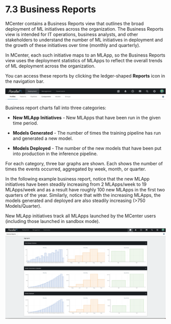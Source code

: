 7.3 Business Reports
====================

MCenter contains a Business Reports view that outlines the broad
deployment of ML initiatives across the organization. The Business
Reports view is intended for IT operations, business analysts, and other
stakeholders to understand the number of ML initiatives in deployment
and the growth of these initiatives over time (monthly and quarterly).

In MCenter, each such initiative maps to an MLApp, so the Business Reports
view uses the deployment statistics of MLApps to reflect the overall trends of
ML deployment across the organization.

You can access these reports by clicking the ledger-shaped **Reports** icon in the
navigation bar.

![](./images/7/3/media/image1.png)

Business report charts fall into three categories:

-   **New MLApp Initiatives** - New MLApps that have been run in the given
    time period.

-   **Models Generated** - The number of times the training pipeline has
    run and generated a new model.

-   **Models Deployed** - The number of the new models that have been put
    into production in the inference pipeline.

For each category, three bar graphs are shown. Each shows the number of
times the events occurred, aggregated by week, month, or
quarter.

In the following example business report, notice that the new MLApp
initiatives have been steadily increasing from 2 MLApps/week to 19
MLApps/week and as a result have roughly 100 new MLApps in the first two
quarters of the year. Similarly, notice that with the increasing
MLApps, the models generated and deployed are also steadily increasing
(\>750 Models/Quarter).

New MLApp initiatives track all MLApps launched by the MCenter users
(including those launched in sandbox mode).

![](./images/7/3/media/image2.png)
